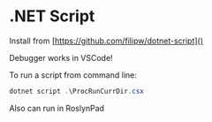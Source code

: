# .NET Script

Install from [https://github.com/filipw/dotnet-script]()

Debugger works in VSCode!

To run a script from command line:

```PowerShell
dotnet script .\ProcRunCurrDir.csx
```

Also can run in RoslynPad
